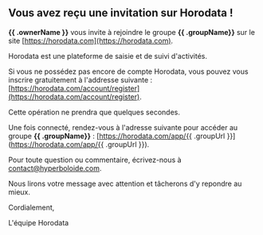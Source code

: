 ## Vous avez reçu une invitation sur Horodata !

**{{ .ownerName }}** vous invite à rejoindre le groupe **{{ .groupName}}**
sur le site [https://horodata.com](https://horodata.com).

Horodata est une plateforme de saisie et de suivi d'activités.

Si vous ne possédez pas encore de compte Horodata,
vous pouvez vous inscrire gratuitement à l'addresse suivante :
[https://horodata.com/account/register](https://horodata.com/account/register).

Cette opération ne prendra que quelques secondes.

Une fois connecté, rendez-vous à l'adresse suivante pour accéder au groupe **{{ .groupName}}** :
[https://horodata.com/app/{{ .groupUrl }}](https://horodata.com/app/{{ .groupUrl }}).

Pour toute question ou commentaire, écrivez-nous à [contact@hyperboloide.com](mailto:contact@hyperboloide.com).

Nous lirons votre message avec attention et tâcherons d'y repondre au mieux.

Cordialement,

L'équipe Horodata
